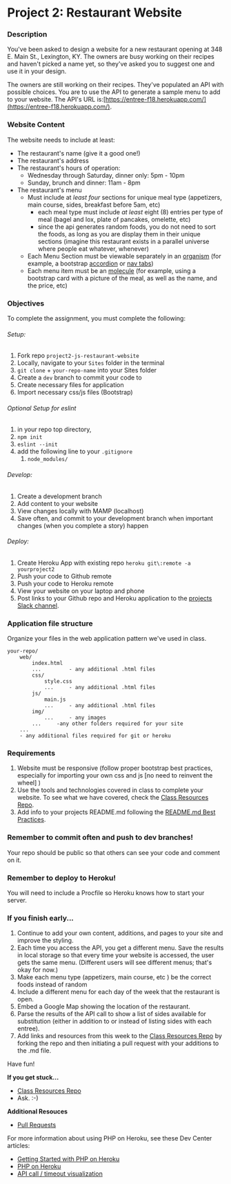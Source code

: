 # Project 2: Restaurant Website

### Description

You've been asked to design a website for a new restaurant opening at 348 E. Main St., Lexington, KY. The owners are busy working on their recipes and haven't picked a name yet, so they've asked you to suggest one and use it in your design.

The owners are still working on their recipes. They've populated an API with possible choices. You are to use the API to generate a sample menu to add to your website. The API's URL is:[https://entree-f18.herokuapp.com/](https://entree-f18.herokuapp.com/).

### Website Content

The website needs to include at least:
- The restaurant's name (give it a good one!)
- The restaurant's address
- The restaurant's hours of operation:
	* Wednesday through Saturday, dinner only: 5pm - 10pm
	* Sunday, brunch and dinner: 11am - 8pm
- The restaurant's menu 
  - Must include at *least four* sections for unique meal type (appetizers, main course, sides, breakfast before 5am, etc)
    - each meal type must include *at least* eight (8) entries per type of meal (bagel and lox, plate of pancakes, omelette, etc)
    - since the api generates random foods, you do not need to sort the foods, as long as you are display them in their unique sections (imagine this restaurant exists in a parallel universe where people eat whatever, whenever)
  - Each Menu Section must be viewable separately in an [organism](https://patternlab.io) (for example, a bootstrap [accordion](https://getbootstrap.com/docs/4.0/components/collapse/#accordion-example) or [nav tabs](https://getbootstrap.com/docs/4.0/components/navs/#javascript-behavior))
  - Each menu item must be an [molecule](https://patternlab.io) (for example, using a bootstrap card with a picture of the meal, as well as the name, and the price, etc)

### Objectives

To complete the assignment, you must complete the following:
###### Setup:
1. Fork repo `project2-js-restaurant-website`
2. Locally, navigate to your `Sites` folder in the terminal
3. `git clone` + `your-repo-name` into your Sites folder
4. Create a `dev` branch to commit your code to
5. Create necessary files for application
6. Import necessary css/js files (Bootstrap)

###### Optional Setup for eslint
1. in your repo top directory, 
2. `npm init`
3. `eslint --init`
4. add the following line to your `.gitignore`
   1. `node_modules/`

###### Develop:
1. Create a development branch
2. Add content to your website
3. View changes locally with MAMP (localhost)
4. Save often, and commit to your development branch when important changes (when you complete a story) happen
###### Deploy:
1. Create Heroku App with existing repo `heroku git\:remote -a yourproject2`
2. Push your code to Github remote
3. Push your code to Heroku remote
4. View your website on your laptop and phone
5. Post links to your Github repo and Heroku application to the [projects Slack channel](https://bootcamp-s19.slack.com/messages/CGAUZ4SA0/).

### Application file structure

Organize your files in the web application pattern we've used in class.

```
your-repo/
    web/
        index.html
        ...         - any additional .html files
        css/
            style.css
            ...     - any additional .html files
        js/
            main.js
            ...     - any additional .html files
        img/
            ...     - any images
        ...     -any other folders required for your site
    ...
    - any additional files required for git or heroku
```

### Requirements

1. Website must be responsive (follow proper bootstrap best practices, especially for importing your own css and js [no need to reinvent the wheel] )
2. Use the tools and technologies covered in class to complete your website. To see what we have covered, check the [Class Resources Repo](https://github.com/bootcamp-s19/Resources#resources).
3. Add info to your projects README.md following the [README.md Best Practices](https://gist.github.com/PurpleBooth/109311bb0361f32d87a2).

### Remember to commit often and push to dev branches!

Your repo should be public so that others can see your code and comment on it.

### Remember to deploy to Heroku!

You will need to include a Procfile so Heroku knows how to start your server.

### If you finish early...

1. Continue to add your own content, additions, and pages to your site and improve the styling.
2. Each time you access the API, you get a different menu. Save the results in local storage so that every time your website is accessed, the user gets the same menu. (Different users will see different menus; that's okay for now.)
3. Make each menu type (appetizers, main course, etc ) be the correct foods instead of random
4. Include a different menu for each day of the week that the restaurant is open.
5. Embed a Google Map showing the location of the restaurant.
6. Parse the results of the API call to show a list of sides available for substitution (either in addition to or instead of listing sides with each entree).
7. Add links and resources from this week to the [Class Resources Repo](https://github.com/bootcamp-s19/Resources#resources) by forking the repo and then initiating a pull request with your additions to the .md file.

Have fun!

**If you get stuck...**
- [Class Resources Repo](https://github.com/bootcamp-s19/Resources#resources)
- Ask. :-)

**Additional Resouces**
- [Pull Requests](https://stackoverflow.com/questions/21657430/why-is-a-git-pull-request-not-called-a-push-request)

For more information about using PHP on Heroku, see these Dev Center articles:

- [Getting Started with PHP on Heroku](https://devcenter.heroku.com/articles/getting-started-with-php)
- [PHP on Heroku](https://devcenter.heroku.com/categories/php)
- [API call / timeout visualization](http://latentflip.com/loupe/?code=JC5vbignYnV0dG9uJywgJ2NsaWNrJywgZnVuY3Rpb24gb25DbGljaygpIHsKICAgIHNldFRpbWVvdXQoZnVuY3Rpb24gdGltZXIoKSB7CiAgICAgICAgY29uc29sZS5sb2coJ1lvdSBjbGlja2VkIHRoZSBidXR0b24hJyk7ICAgIAogICAgfSwgMjAwMCk7Cn0pOwoKY29uc29sZS5sb2coIkhpISIpOwoKc2V0VGltZW91dChmdW5jdGlvbiB0aW1lb3V0KCkgewogICAgY29uc29sZS5sb2coIkNsaWNrIHRoZSBidXR0b24hIik7Cn0sIDUwMDApOwoKY29uc29sZS5sb2coIldlbGNvbWUgdG8gbG91cGUuIik7!!!PGJ1dHRvbj5DbGljayBtZSE8L2J1dHRvbj4%3D)